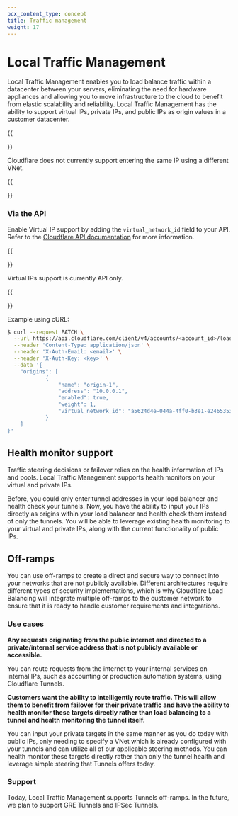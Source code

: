 ```yaml
---
pcx_content_type: concept
title: Traffic management
weight: 17
---
```


# Local Traffic Management

Local Traffic Management enables you to load balance traffic within a datacenter between your servers, eliminating the need for hardware appliances and allowing you to move infrastructure to the cloud to benefit from elastic scalability and reliability. Local Traffic Management has the ability to support virtual IPs, private IPs, and public IPs as origin values in a customer datacenter.

{{<Aside type="note">}}

Cloudflare does not currently support entering the same IP using a different VNet. 

{{</Aside>}}

### Via the API

Enable Virtual IP support by adding the `virtual_network_id` field to your API. Refer to the [Cloudflare API documentation](https://developers.cloudflare.com/api/operations/account-load-balancer-pools-create-pool) for more information.

{{<Aside type="note">}}

Virtual IPs support is currently API only.

{{</Aside>}}

Example using cURL: 

```sh
$ curl --request PATCH \
  --url https://api.cloudflare.com/client/v4/accounts/<account_id>/load_balancers/pools/<pool_id> \
  --header 'Content-Type: application/json' \
  --header 'X-Auth-Email: <email>' \
  --header 'X-Auth-Key: <key>' \
  --data '{
	"origins": [
        	{
            	"name": "origin-1",
            	"address": "10.0.0.1",
            	"enabled": true,
            	"weight": 1,
            	"virtual_network_id": "a5624d4e-044a-4ff0-b3e1-e2465353d4b4"
        	}
	]
}'
```

## Health monitor support

Traffic steering decisions or failover relies on the health information of IPs and pools. Local Traffic Management supports health monitors on your virtual and private IPs.

Before, you could only enter tunnel addresses in your load balancer and health check your tunnels. Now, you have the ability to input your IPs directly as origins within your load balancer and health check them instead of only the tunnels. You will be able to leverage existing health monitoring to your virtual and private IPs, along with the current functionality of public IPs. 

## Off-ramps

You can use off-ramps to create a direct and secure way to connect into your networks that are not publicly available. Different architectures require different types of security implementations, which is why Cloudflare Load Balancing will integrate multiple off-ramps to the customer network to ensure that it is ready to handle customer requirements and integrations.

### Use cases

**Any requests originating from the public internet and directed to a private/internal service address that is not publicly available or accessible.**

You can route requests from the internet to your internal services on internal IPs, such as accounting or production automation systems, using Cloudflare Tunnels.

**Customers want the ability to intelligently route traffic. This will allow them to benefit from failover for their private traffic and have the ability to health monitor these targets directly rather than load balancing to a tunnel and health monitoring the tunnel itself.**

You can input your private targets in the same manner as you do today with public IPs, only needing to specify a VNet which is already configured with your tunnels and can utilize all of our applicable steering methods. You can health monitor these targets directly rather than only the tunnel health and leverage simple steering that Tunnels offers today.


### Support

Today, Local Traffic Management supports Tunnels off-ramps. In the future, we plan to support GRE Tunnels and IPSec Tunnels.
